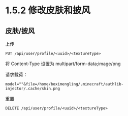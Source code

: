 # 1.5.2 修改皮肤和披风

## 皮肤/披风

上传

```http
PUT /api/user/profile/<uuid>/<textureType>
```

将 Content-Type 设置为 multipart/form-data;image/png

请求载荷：

```http
model=""&file=/home/boximengling/.minecraft/authlib-injector/.cache/skin.png
```

重置

```http
DELETE /api/user/profile/<uuid>/<textureType>
```